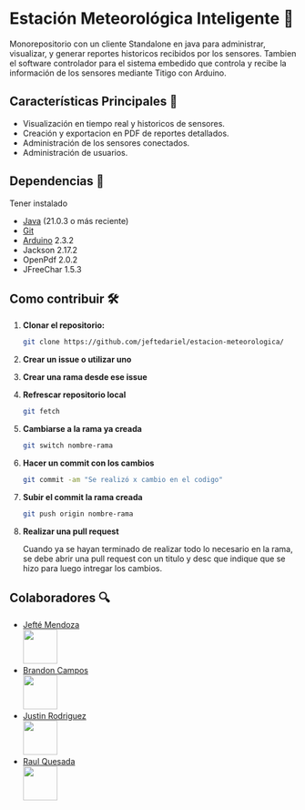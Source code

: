 # Estación Meteorológica Inteligente 📡

Monorepositorio con un cliente Standalone en java para administrar, visualizar, y generar reportes historicos recibidos por los sensores. Tambien el software controlador para el sistema embedido que controla y recibe la información de los sensores mediante Titigo con Arduino.

## Características Principales 📍
  - Visualización en tiempo real y historicos de sensores.
  - Creación y exportacion en PDF de reportes detallados.
  - Administración de los sensores conectados.
  - Administración de usuarios.
## Dependencias 🔑
Tener instalado
- [Java](https://adoptium.net/) (21.0.3 o más reciente)
- [Git](https://git-scm.com/)
- [Arduino](https://www.arduino.cc/en/software) 2.3.2
- Jackson 2.17.2
- OpenPdf 2.0.2
- JFreeChar 1.5.3
## Como contribuir 🛠️

1. **Clonar el repositorio:**
   ```bash
   git clone https://github.com/jeftedariel/estacion-meteorologica/
   ```
2. **Crear un issue o utilizar uno**

3. **Crear una rama desde ese issue**
   
4. **Refrescar repositorio local**
   ```bash
   git fetch
   ```
5. **Cambiarse a la rama ya creada**
   ```bash
   git switch nombre-rama
   ```
6. **Hacer un commit con los cambios**
   ```bash
   git commit -am "Se realizó x cambio en el codigo"
   ```
7. **Subir el commit la rama creada**
   ```bash
   git push origin nombre-rama
   ```

8. **Realizar una pull request**
   
   Cuando ya se hayan terminado de realizar todo lo necesario en la rama, se debe abrir una pull request con un titulo y desc que indique que se hizo para luego intregar los cambios.
   
## Colaboradores 🔍️


- [Jefté Mendoza <br> <img src="https://github.com/jeftedariel.png" width="60px;"/>](https://github.com/jeftedariel)
- [Brandon Campos <br> <img src="https://github.com/BrandonCampos.png" width="60px;" />]([https://github.com/KristelGamboaM](https://github.com/BrandonCampos))
- [Justin Rodriguez <br> <img src="https://github.com/NaxsitoTf.png" width="60px;"/>](https://github.com/NaxsitoTf)
- [Raul Quesada <br> <img src="https://github.com/Raul-QM.png" width="60px;"/>](https://github.com/Raul-QM)
